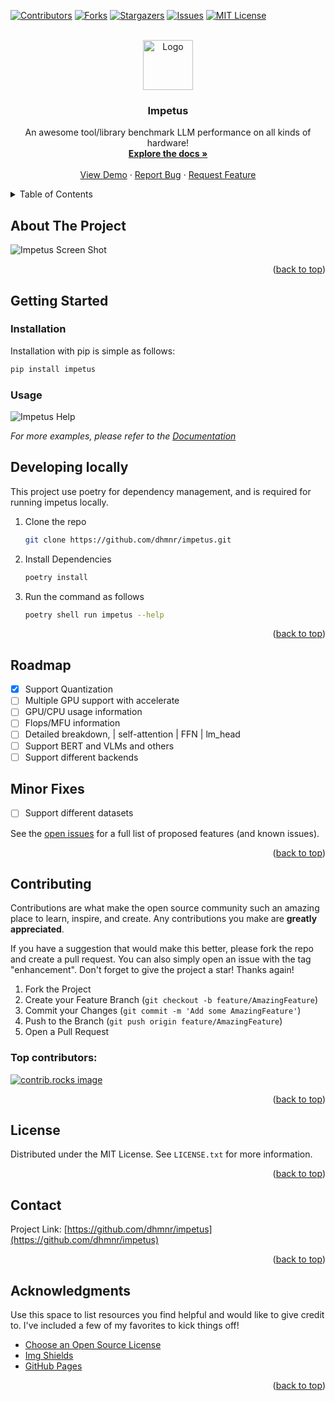 <!-- Improved compatibility of back to top link: See: https://github.com/dhmnr/impetus/pull/73 -->
<a id="readme-top"></a>
<!--
*** Thanks for checking out the Best-README-Template. If you have a suggestion
*** that would make this better, please fork the repo and create a pull request
*** or simply open an issue with the tag "enhancement".
*** Don't forget to give the project a star!
*** Thanks again! Now go create something AMAZING! :D
-->



<!-- PROJECT SHIELDS -->
<!--
*** I'm using markdown "reference style" links for readability.
*** Reference links are enclosed in brackets [ ] instead of parentheses ( ).
*** See the bottom of this document for the declaration of the reference variables
*** for contributors-url, forks-url, etc. This is an optional, concise syntax you may use.
*** https://www.markdownguide.org/basic-syntax/#reference-style-links
-->
[![Contributors][contributors-shield]][contributors-url]
[![Forks][forks-shield]][forks-url]
[![Stargazers][stars-shield]][stars-url]
[![Issues][issues-shield]][issues-url]
[![MIT License][license-shield]][license-url]
<!-- [![LinkedIn][linkedin-shield]][linkedin-url] -->



<!-- PROJECT LOGO -->
<br />
<div align="center">
  <a href="https://github.com/dhmnr/impetus">
    <img src="images/logo.png" alt="Logo" width="80" height="80">
  </a>

  <h3 align="center">Impetus</h3>

  <p align="center">
    An awesome tool/library benchmark LLM performance on all kinds of hardware!
    <br />
    <a href="https://github.com/dhmnr/impetus"><strong>Explore the docs »</strong></a>
    <br />
    <br />
    <a href="https://github.com/dhmnr/impetus">View Demo</a>
    ·
    <a href="https://github.com/dhmnr/impetus/issues/new?labels=bug&template=bug-report---.md">Report Bug</a>
    ·
    <a href="https://github.com/dhmnr/impetus/issues/new?labels=enhancement&template=feature-request---.md">Request Feature</a>
  </p>
</div>



<!-- TABLE OF CONTENTS -->
<details>
  <summary>Table of Contents</summary>
  <ol>
    <li>
      <a href="#about-the-project">About The Project</a>
      <ul>
        <li><a href="#built-with">Built With</a></li>
      </ul>
    </li>
    <li>
      <a href="#getting-started">Getting Started</a>
      <ul>
        <li><a href="#prerequisites">Prerequisites</a></li>
        <li><a href="#installation">Installation</a></li>
      </ul>
    </li>
    <li><a href="#usage">Usage</a></li>
    <li><a href="#roadmap">Roadmap</a></li>
    <li><a href="#contributing">Contributing</a></li>
    <li><a href="#license">License</a></li>
    <li><a href="#contact">Contact</a></li>
    <li><a href="#acknowledgments">Acknowledgments</a></li>
  </ol>
</details>



<!-- ABOUT THE PROJECT -->
## About The Project
![Impetus Screen Shot](images/screenshot.png)


<p align="right">(<a href="#readme-top">back to top</a>)</p>





<!-- GETTING STARTED -->
## Getting Started

### Installation

Installation with pip is simple as follows:
```sh
pip install impetus
```

### Usage

![Impetus Help](images/impetus_help.png)

_For more examples, please refer to the [Documentation](https://example.com)_

## Developing locally

This project use poetry for dependency management, and is required for running impetus locally. 



1. Clone the repo
   ```sh
   git clone https://github.com/dhmnr/impetus.git
   ```
2. Install Dependencies
   ```sh
   poetry install
   ```
3. Run the command as follows
   ```sh
   poetry shell run impetus --help
   ```


<p align="right">(<a href="#readme-top">back to top</a>)</p>





<!-- ROADMAP -->
## Roadmap

- [X] Support Quantization
- [ ] Multiple GPU support with accelerate
- [ ] GPU/CPU usage information
- [ ] Flops/MFU information
- [ ] Detailed breakdown, | self-attention | FFN | lm_head 
- [ ] Support BERT and VLMs and others
- [ ] Support different backends

## Minor Fixes
- [ ] Support different datasets

See the [open issues](https://github.com/dhmnr/impetus/issues) for a full list of proposed features (and known issues).

<p align="right">(<a href="#readme-top">back to top</a>)</p>



<!-- CONTRIBUTING -->
## Contributing

Contributions are what make the open source community such an amazing place to learn, inspire, and create. Any contributions you make are **greatly appreciated**.

If you have a suggestion that would make this better, please fork the repo and create a pull request. You can also simply open an issue with the tag "enhancement".
Don't forget to give the project a star! Thanks again!

1. Fork the Project
2. Create your Feature Branch (`git checkout -b feature/AmazingFeature`)
3. Commit your Changes (`git commit -m 'Add some AmazingFeature'`)
4. Push to the Branch (`git push origin feature/AmazingFeature`)
5. Open a Pull Request

### Top contributors:

<a href="https://github.com/dhmnr/impetus/graphs/contributors">
  <img src="https://contrib.rocks/image?repo=dhmnr/impetus" alt="contrib.rocks image" />
</a>

<p align="right">(<a href="#readme-top">back to top</a>)</p>



<!-- LICENSE -->
## License

Distributed under the MIT License. See `LICENSE.txt` for more information.

<p align="right">(<a href="#readme-top">back to top</a>)</p>



<!-- CONTACT -->
## Contact

<!-- Your Name - [@your_twitter](https://twitter.com/your_username) - email@example.com -->

Project Link: [https://github.com/dhmnr/impetus](https://github.com/dhmnr/impetus)

<p align="right">(<a href="#readme-top">back to top</a>)</p>



<!-- ACKNOWLEDGMENTS -->
## Acknowledgments

Use this space to list resources you find helpful and would like to give credit to. I've included a few of my favorites to kick things off!

* [Choose an Open Source License](https://choosealicense.com)
* [Img Shields](https://shields.io)
* [GitHub Pages](https://pages.github.com)

<p align="right">(<a href="#readme-top">back to top</a>)</p>



<!-- MARKDOWN LINKS & IMAGES -->
<!-- https://www.markdownguide.org/basic-syntax/#reference-style-links -->
[contributors-shield]: https://img.shields.io/github/contributors/dhmnr/impetus.svg?style=for-the-badge
[contributors-url]: https://github.com/dhmnr/impetus/graphs/contributors
[forks-shield]: https://img.shields.io/github/forks/dhmnr/impetus.svg?style=for-the-badge
[forks-url]: https://github.com/dhmnr/impetus/network/members
[stars-shield]: https://img.shields.io/github/stars/dhmnr/impetus.svg?style=for-the-badge
[stars-url]: https://github.com/dhmnr/impetus/stargazers
[issues-shield]: https://img.shields.io/github/issues/dhmnr/impetus.svg?style=for-the-badge
[issues-url]: https://github.com/dhmnr/impetus/issues
[license-shield]: https://img.shields.io/github/license/dhmnr/impetus.svg?style=for-the-badge
[license-url]: https://github.com/dhmnr/impetus/blob/master/LICENSE.txt
[linkedin-shield]: https://img.shields.io/badge/-LinkedIn-black.svg?style=for-the-badge&logo=linkedin&colorB=555
[linkedin-url]: https://linkedin.com/in/othneildrew
[product-screenshot]: images/screenshot.png
<!-- [Next.js]: https://img.shields.io/badge/next.js-000000?style=for-the-badge&logo=nextdotjs&logoColor=white
[Next-url]: https://nextjs.org/ -->


